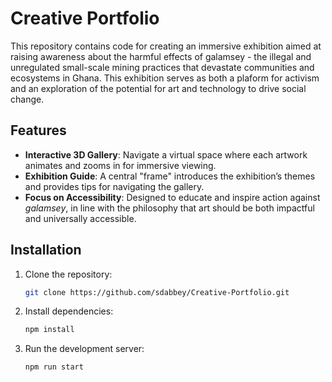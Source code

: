 # Creative Portfolio
This repository contains code for creating an immersive exhibition aimed at raising awareness about the harmful effects of galamsey - the illegal and unregulated small-scale mining practices that devastate communities and ecosystems in Ghana. This exhibition serves as both a plaform for activism and an exploration of the potential for art and technology to drive social change.

## Features

- **Interactive 3D Gallery**: Navigate a virtual space where each artwork animates and zooms in for immersive viewing.
- **Exhibition Guide**: A central "frame" introduces the exhibition’s themes and provides tips for navigating the gallery.
- **Focus on Accessibility**: Designed to educate and inspire action against *galamsey*, in line with the philosophy that art should be both impactful and universally accessible.

## Installation

1. Clone the repository:
   ```bash
   git clone https://github.com/sdabbey/Creative-Portfolio.git

2. Install dependencies:
    ```bash
    npm install

3. Run the development server:
    ```bash
    npm run start